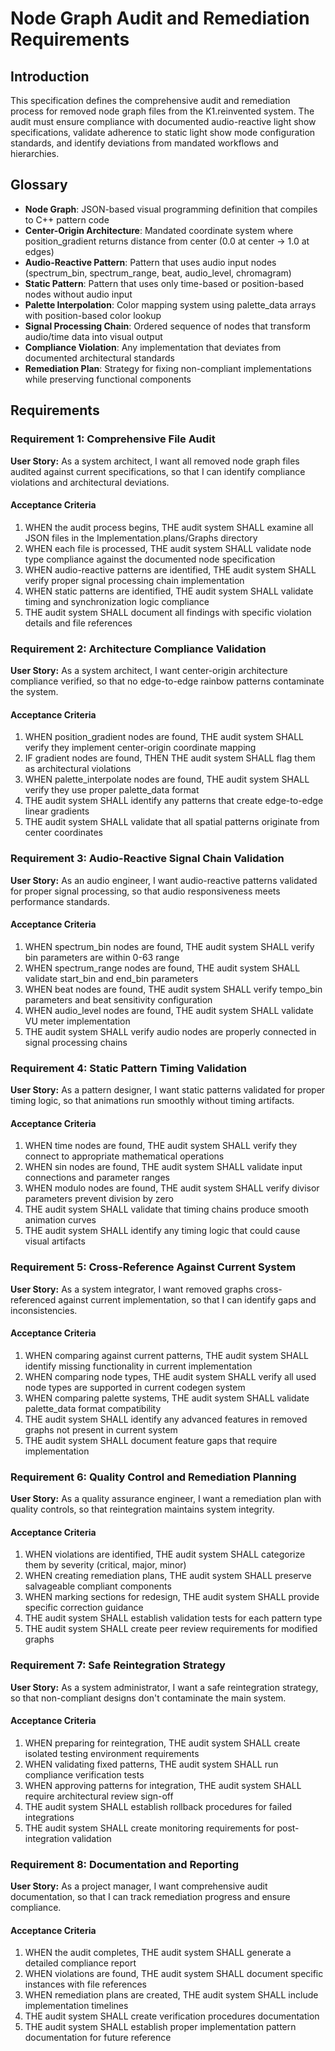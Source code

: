 # Node Graph Audit and Remediation Requirements

## Introduction

This specification defines the comprehensive audit and remediation process for removed node graph files from the K1.reinvented system. The audit must ensure compliance with documented audio-reactive light show specifications, validate adherence to static light show mode configuration standards, and identify deviations from mandated workflows and hierarchies.

## Glossary

- **Node Graph**: JSON-based visual programming definition that compiles to C++ pattern code
- **Center-Origin Architecture**: Mandated coordinate system where position_gradient returns distance from center (0.0 at center → 1.0 at edges)
- **Audio-Reactive Pattern**: Pattern that uses audio input nodes (spectrum_bin, spectrum_range, beat, audio_level, chromagram)
- **Static Pattern**: Pattern that uses only time-based or position-based nodes without audio input
- **Palette Interpolation**: Color mapping system using palette_data arrays with position-based color lookup
- **Signal Processing Chain**: Ordered sequence of nodes that transform audio/time data into visual output
- **Compliance Violation**: Any implementation that deviates from documented architectural standards
- **Remediation Plan**: Strategy for fixing non-compliant implementations while preserving functional components

## Requirements

### Requirement 1: Comprehensive File Audit

**User Story:** As a system architect, I want all removed node graph files audited against current specifications, so that I can identify compliance violations and architectural deviations.

#### Acceptance Criteria

1. WHEN the audit process begins, THE audit system SHALL examine all JSON files in the Implementation.plans/Graphs directory
2. WHEN each file is processed, THE audit system SHALL validate node type compliance against the documented node specification
3. WHEN audio-reactive patterns are identified, THE audit system SHALL verify proper signal processing chain implementation
4. WHEN static patterns are identified, THE audit system SHALL validate timing and synchronization logic compliance
5. THE audit system SHALL document all findings with specific violation details and file references

### Requirement 2: Architecture Compliance Validation

**User Story:** As a system architect, I want center-origin architecture compliance verified, so that no edge-to-edge rainbow patterns contaminate the system.

#### Acceptance Criteria

1. WHEN position_gradient nodes are found, THE audit system SHALL verify they implement center-origin coordinate mapping
2. IF gradient nodes are found, THEN THE audit system SHALL flag them as architectural violations
3. WHEN palette_interpolate nodes are found, THE audit system SHALL verify they use proper palette_data format
4. THE audit system SHALL identify any patterns that create edge-to-edge linear gradients
5. THE audit system SHALL validate that all spatial patterns originate from center coordinates

### Requirement 3: Audio-Reactive Signal Chain Validation

**User Story:** As an audio engineer, I want audio-reactive patterns validated for proper signal processing, so that audio responsiveness meets performance standards.

#### Acceptance Criteria

1. WHEN spectrum_bin nodes are found, THE audit system SHALL verify bin parameters are within 0-63 range
2. WHEN spectrum_range nodes are found, THE audit system SHALL validate start_bin and end_bin parameters
3. WHEN beat nodes are found, THE audit system SHALL verify tempo_bin parameters and beat sensitivity configuration
4. WHEN audio_level nodes are found, THE audit system SHALL validate VU meter implementation
5. THE audit system SHALL verify audio nodes are properly connected in signal processing chains

### Requirement 4: Static Pattern Timing Validation

**User Story:** As a pattern designer, I want static patterns validated for proper timing logic, so that animations run smoothly without timing artifacts.

#### Acceptance Criteria

1. WHEN time nodes are found, THE audit system SHALL verify they connect to appropriate mathematical operations
2. WHEN sin nodes are found, THE audit system SHALL validate input connections and parameter ranges
3. WHEN modulo nodes are found, THE audit system SHALL verify divisor parameters prevent division by zero
4. THE audit system SHALL validate that timing chains produce smooth animation curves
5. THE audit system SHALL identify any timing logic that could cause visual artifacts

### Requirement 5: Cross-Reference Against Current System

**User Story:** As a system integrator, I want removed graphs cross-referenced against current implementation, so that I can identify gaps and inconsistencies.

#### Acceptance Criteria

1. WHEN comparing against current patterns, THE audit system SHALL identify missing functionality in current implementation
2. WHEN comparing node types, THE audit system SHALL verify all used node types are supported in current codegen system
3. WHEN comparing palette systems, THE audit system SHALL validate palette_data format compatibility
4. THE audit system SHALL identify any advanced features in removed graphs not present in current system
5. THE audit system SHALL document feature gaps that require implementation

### Requirement 6: Quality Control and Remediation Planning

**User Story:** As a quality assurance engineer, I want a remediation plan with quality controls, so that reintegration maintains system integrity.

#### Acceptance Criteria

1. WHEN violations are identified, THE audit system SHALL categorize them by severity (critical, major, minor)
2. WHEN creating remediation plans, THE audit system SHALL preserve salvageable compliant components
3. WHEN marking sections for redesign, THE audit system SHALL provide specific correction guidance
4. THE audit system SHALL establish validation tests for each pattern type
5. THE audit system SHALL create peer review requirements for modified graphs

### Requirement 7: Safe Reintegration Strategy

**User Story:** As a system administrator, I want a safe reintegration strategy, so that non-compliant designs don't contaminate the main system.

#### Acceptance Criteria

1. WHEN preparing for reintegration, THE audit system SHALL create isolated testing environment requirements
2. WHEN validating fixed patterns, THE audit system SHALL run compliance verification tests
3. WHEN approving patterns for integration, THE audit system SHALL require architectural review sign-off
4. THE audit system SHALL establish rollback procedures for failed integrations
5. THE audit system SHALL create monitoring requirements for post-integration validation

### Requirement 8: Documentation and Reporting

**User Story:** As a project manager, I want comprehensive audit documentation, so that I can track remediation progress and ensure compliance.

#### Acceptance Criteria

1. WHEN the audit completes, THE audit system SHALL generate a detailed compliance report
2. WHEN violations are found, THE audit system SHALL document specific instances with file references
3. WHEN remediation plans are created, THE audit system SHALL include implementation timelines
4. THE audit system SHALL create verification procedures documentation
5. THE audit system SHALL establish proper implementation pattern documentation for future reference